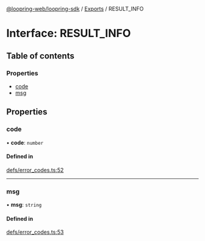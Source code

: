 [@loopring-web/loopring-sdk](../README.md) / [Exports](../modules.md) / RESULT\_INFO

# Interface: RESULT\_INFO

## Table of contents

### Properties

- [code](RESULT_INFO.md#code)
- [msg](RESULT_INFO.md#msg)

## Properties

### code

• **code**: `number`

#### Defined in

[defs/error_codes.ts:52](https://github.com/Loopring/loopring_sdk/blob/b7df545/src/defs/error_codes.ts#L52)

___

### msg

• **msg**: `string`

#### Defined in

[defs/error_codes.ts:53](https://github.com/Loopring/loopring_sdk/blob/b7df545/src/defs/error_codes.ts#L53)
